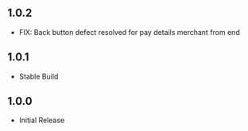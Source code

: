 ## 1.0.2

- FIX: Back button defect resolved for pay details merchant from end

## 1.0.1

- Stable Build

## 1.0.0

- Initial Release